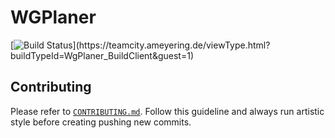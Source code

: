 # WGPlaner

[![Build Status](https://teamcity.ameyering.de/app/rest/builds/buildType:(id:WgPlaner_BuildClient)/statusIcon)](https://teamcity.ameyering.de/viewType.html?buildTypeId=WgPlaner_BuildClient&guest=1)

## Contributing
Please refer to [`CONTRIBUTING.md`](CONTRIBUTING.md). Follow this guideline and always run artistic style before creating pushing new commits.